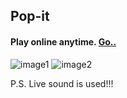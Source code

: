 ## Pop-it
#### Play online anytime. [**Go..**](https://ksenia312.github.io/Pop-it/)

![image1](https://user-images.githubusercontent.com/71008947/124782151-ad200f00-df4c-11eb-873a-be3f851b1cec.png)
![image2](https://user-images.githubusercontent.com/71008947/124782048-92e63100-df4c-11eb-8c91-0c88fb18688d.png)

P.S. Live sound is used!!!
